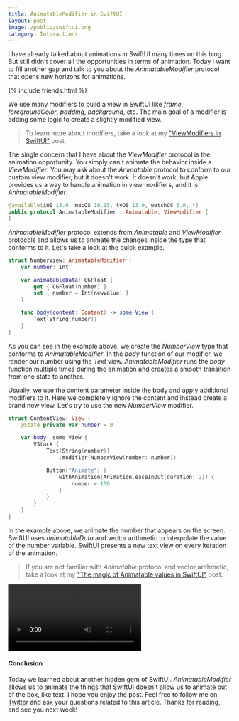 ```yaml
---
title: AnimatableModifier in SwiftUI
layout: post
image: /public/swiftui.png
category: Interactions
---
```


I have already talked about animations in SwiftUI many times on this blog. But still didn't cover all the opportunities in terms of animation. Today I want to fill another gap and talk to you about the *AnimatableModifier* protocol that opens new horizons for animations.

{% include friends.html %}

We use many modifiers to build a view in SwiftUI like *frame*, *foregroundColor*, *padding*, *background*, etc. The main goal of a modifier is adding some logic to create a slightly modified view.

> To learn more about modifiers, take a look at my ["ViewModifiers in SwiftUI"](/2019/08/07/viewmodifiers-in-swiftui/) post.

The single concern that I have about the *ViewModifier* protocol is the animation opportunity. You simply can't animate the behavior inside a *ViewModifier*. You may ask about the *Animatable* protocol to conform to our custom view modifier, but it doesn't work. It doesn't work, but Apple provides us a way to handle animation in view modifiers, and it is *AnimatableModifier*.

```swift
@available(iOS 13.0, macOS 10.15, tvOS 13.0, watchOS 6.0, *)
public protocol AnimatableModifier : Animatable, ViewModifier {
}
```

*AnimatableModifier* protocol extends from *Animatable* and *ViewModifier* protocols and allows us to animate the changes inside the type that conforms to it. Let's take a look at the quick example.

```swift
struct NumberView: AnimatableModifier {
    var number: Int

    var animatableData: CGFloat {
        get { CGFloat(number) }
        set { number = Int(newValue) }
    }

    func body(content: Content) -> some View {
        Text(String(number))
    }
}
```

As you can see in the example above, we create the *NumberView* type that conforms to *AnimatableModifier*. In the *body* function of our modifier, we render our number using the *Text* view. *AnimatableModifier* runs the *body* function multiple times during the animation and creates a smooth transition from one state to another. 

Usually, we use the content parameter inside the body and apply additional modifiers to it. Here we completely ignore the content and instead create a brand new view. Let's try to use the new *NumberView* modifier.

```swift
struct ContentView: View {
    @State private var number = 0

    var body: some View {
        VStack {
            Text(String(number))
                .modifier(NumberView(number: number))

            Button("Animate") {
                withAnimation(Animation.easeInOut(duration: 2)) {
                    number = 100
                }
            }
        }
    }
}
```

In the example above, we animate the number that appears on the screen. SwiftUI uses *animatableData* and vector arithmetic to interpolate the value of the number variable. SwiftUI presents a new text view on every iteration of the animation.

> If you are not familiar with *Animatable* protocol and vector arithmetic, take a look at my ["The magic of Animatable values in SwiftUI"](/2020/06/17/the-magic-of-animatable-values-in-swiftui/) post.

![video](/public/am.mp4)

#### Conclusion
Today we learned about another hidden gem of SwiftUI. *AnimatableModifier* allows us to animate the things that SwiftUI doesn't allow us to animate out of the box, like text. I hope you enjoy the post. Feel free to follow me on [Twitter](https://twitter.com/mecid) and ask your questions related to this article. Thanks for reading, and see you next week!